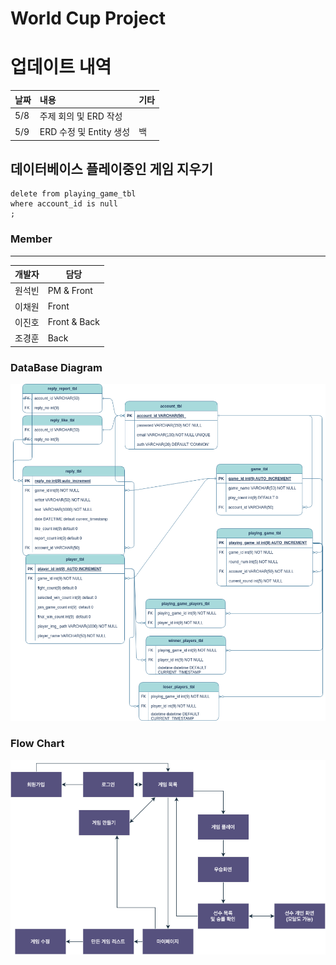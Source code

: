 # World Cup Project

# 업데이트 내역

| 날짜  | 내용                 | 기타 |
|-----|:-------------------|:---|
| 5/8 | 주제 회의 및 ERD 작성     |    |
| 5/9 | ERD 수정 및 Entity 생성 | 백  |

## 데이터베이스 플레이중인 게임 지우기

```
delete from playing_game_tbl
where account_id is null
;
```

### Member

---

| 개발자 | 담당          |
|-----|-------------|
| 원석빈 | PM & Front  |
| 이채원 | Front       | 
| 이진호 | Front & Back|
| 조경훈 | Back        |

### DataBase Diagram

![erd.png](diagram%2Ferd.png)

### Flow Chart

![flow-chart.png](diagram%2Fflow-chart.png)